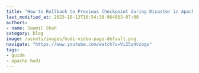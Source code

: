 ```yaml
---
title: "How to Rollback to Previous Checkpoint during Disaster in Apache Hudi using Glue 4.0 Demo"
last_modified_at: 2023-10-13T16:54:38.964863-07:00
authors:
- name: Soumil Shah
category: blog
image: /assets/images/hudi-video-page-default.png
navigate: "https://www.youtube.com/watch?v=Vi25q4vzogs"
tags:
- guide
- apache hudi
---
```

